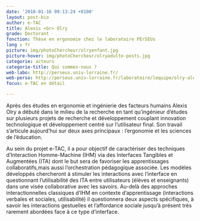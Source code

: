```yaml
---
date: '2018-01-16 09:13:24 +0100'
layout: post-bio
author: e-TAC
title: Alexis <br> Olry
grade: Doctorant
fonction: Thèse en ergonomie chez le laboratoire PErSEUs
lang : fr
picture: img/photoChercheur/olryenfant.jpg
picture-hover: img/photoChercheur/olryadulte-posts.jpg
categorie: acteurs
categorie-title: Qui sommes-nous ?
web-labo: http://perseus.univ-lorraine.fr/
web-perso: http://perseus.univ-lorraine.fr/laboratoire/lequipe/olry-alexis 
focus: e-TAC en détail

---
```



Après des études en ergonomie et ingénierie des facteurs humains Alexis Olry a débuté dans le milieu de la recherche en tant qu’ingénieur d’études sur plusieurs projets de recherche et développement couplant innovation technologique et développement centré sur l’utilisateur final. Son travail s’articule aujourd’hui sur deux axes principaux : l’ergonomie et les sciences de l’éducation.   

Au sein du projet e-TAC, il a pour objectif de caractériser des techniques d’Interaction Homme-Machine (IHM) via des Interfaces Tangibles et Augmentées (ITA) dont le but sera de favoriser les apprentissages collaboratifs,mais aussi l’orchestration pédagogique associée. Les modèles développés chercheront à stimuler les interactions avec l’interface en questionnant l’utilisabilité des ITA entre utilisateurs (élèves et enseignants) dans une visée collaborative avec les savoirs.  Au-delà des approches interactionnelles classiques d’IHM en contexte d’apprentissage (interactions verbales et sociales, utilisabilité) il questionnera deux aspects spécifiques, à savoir les interactions gestuelles et l’affordance sociale jusqu’à présent très rarement abordées face à ce type d’interface.  